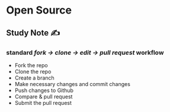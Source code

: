 # Open Source

## Study Note ✍️

### standard *fork -> clone -> edit -> pull request* workflow 

- Fork the repo
- Clone the repo
- Create a branch
- Make necessary changes and commit changes
- Push changes to Github
- Compare & pull request
- Submit the pull request
